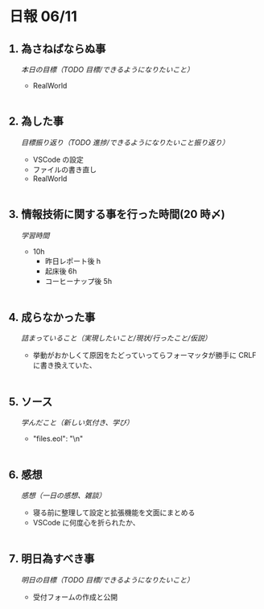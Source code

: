 # 日報 06/11

<ol>

## <li>為さねばならぬ事</li>

_本日の目標（TODO 目標/できるようになりたいこと）_

- RealWorld

<br>

## <li>為した事</li>

_目標振り返り（TODO 進捗/できるようになりたいこと振り返り）_

- VSCode の設定
- ファイルの書き直し
- RealWorld

<br>

## <li>情報技術に関する事を行った時間(20 時〆)</li>

_学習時間_

- 10h
  - 昨日レポート後 h
  - 起床後 6h
  - コーヒーナップ後 5h

<br>

## <li>成らなかった事</li>

_詰まっていること（実現したいこと/現状/行ったこと/仮説）_

- 挙動がおかしくて原因をたどっていってらフォーマッタが勝手に CRLF に書き換えていた、

<br>

## <li>ソース</li>

_学んだこと（新しい気付き、学び）_

- "files.eol": "\n"

<br>

## <li>感想</li>

_感想（一日の感想、雑談）_

- 寝る前に整理して設定と拡張機能を文面にまとめる
- VSCode に何度心を折られたか、

<br>

## <li>明日為すべき事</li>

_明日の目標（TODO 目標/できるようになりたいこと）_

- 受付フォームの作成と公開

<!-- end -->

<br>

</ol>
